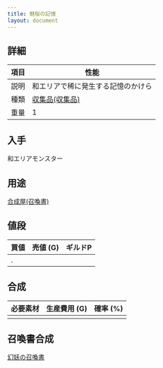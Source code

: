 ```yaml
---
title: 魅桜の記憶
layout: document
---
```

## 詳細

|項目|性能|
|---|---|
|説明|和エリアで稀に発生する記憶のかけら|
|種類|[収集品(収集品)](収集品(収集品))|
|重量|1|

## 入手

和エリアモンスター

## 用途

[合成屋(召喚書)](合成屋(召喚書))

## 値段

|買値|売値 (G)|ギルドP|
|---|---|---|
|.|||

## 合成

|必要素材|生産費用 (G)|確率 (%)|
|---|---|---|
||||

## 召喚書合成

[幻妖の召喚書](幻妖の召喚書)
